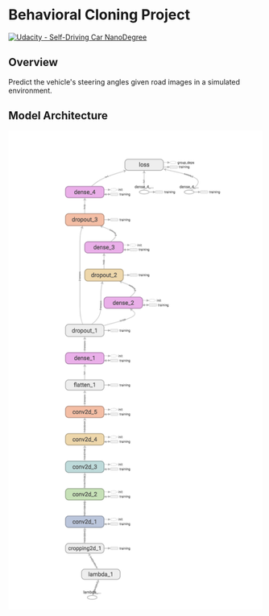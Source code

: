 # Behavioral Cloning Project

[![Udacity - Self-Driving Car NanoDegree](https://s3.amazonaws.com/udacity-sdc/github/shield-carnd.svg)](http://www.udacity.com/drive)

Overview
---
Predict the vehicle's steering angles given road images in a simulated environment.

## Model Architecture
![Model Architecture](./model_Archittecture.png)

